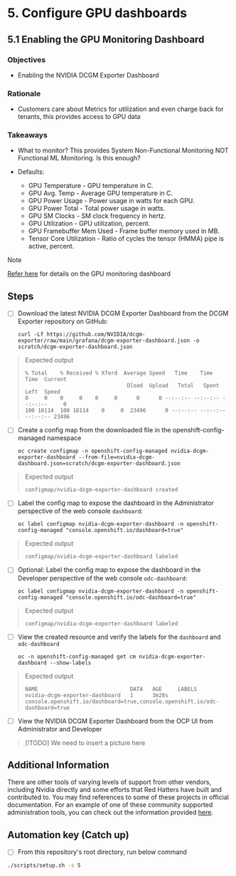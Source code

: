 # 5. Configure GPU dashboards

## 5.1 Enabling the GPU Monitoring Dashboard

### Objectives

- Enabling the NVIDIA DCGM Exporter Dashboard

### Rationale

- Customers care about Metrics for utilization and even charge back for tenants, this provides access to GPU data

### Takeaways

- What to monitor? This provides System Non-Functional Monitoring NOT Functional ML Monitoring. Is this enough?

- Defaults:

  - GPU Temperature - GPU temperature in C.
  - GPU Avg. Temp - Average GPU temperature in C.
  - GPU Power Usage - Power usage in watts for each GPU.
  - GPU Power Total - Total power usage in watts.
  - GPU SM Clocks - SM clock frequency in hertz.
  - GPU Utilization - GPU utilization, percent.
  - GPU Framebuffer Mem Used - Frame buffer memory used in MB.
  - Tensor Core Utilization - Ratio of cycles the tensor (HMMA) pipe is active, percent.

> [!NOTE]
> [Refer here](https://docs.nvidia.com/datacenter/cloud-native/openshift/latest/enable-gpu-monitoring-dashboard.html) for details on the GPU monitoring dashboard

## Steps

- [ ] Download the latest NVIDIA DCGM Exporter Dashboard from the DCGM Exporter repository on GitHub:

      curl -Lf https://github.com/NVIDIA/dcgm-exporter/raw/main/grafana/dcgm-exporter-dashboard.json -o scratch/dcgm-exporter-dashboard.json

> Expected output
>
> `% Total    % Received % Xferd  Average Speed   Time    Time     Time  Current`\
> `                                Dload  Upload   Total   Spent    Left  Speed`\
> `0     0    0     0    0     0      0      0 --:--:-- --:--:-- --:--:--     0`\
> `100 18114  100 18114    0     0  23496      0 --:--:-- --:--:-- --:--:-- 23496`

- [ ] Create a config map from the downloaded file in the openshift-config-managed namespace

      oc create configmap -n openshift-config-managed nvidia-dcgm-exporter-dashboard --from-file=nvidia-dcgm-dashboard.json=scratch/dcgm-exporter-dashboard.json

> Expected output
>
> `configmap/nvidia-dcgm-exporter-dashboard created`

- [ ] Label the config map to expose the dashboard in the Administrator perspective of the web console `dashboard`:

      oc label configmap nvidia-dcgm-exporter-dashboard -n openshift-config-managed "console.openshift.io/dashboard=true"

> Expected output
>
> `configmap/nvidia-dcgm-exporter-dashboard labeled`

- [ ] Optional: Label the config map to expose the dashboard in the Developer perspective of the web console `odc-dashboard`:

      oc label configmap nvidia-dcgm-exporter-dashboard -n openshift-config-managed "console.openshift.io/odc-dashboard=true"

> Expected output
>
> `configmap/nvidia-dcgm-exporter-dashboard labeled`

- [ ] View the created resource and verify the labels for the `dashboard` and `odc-dashboard`

      oc -n openshift-config-managed get cm nvidia-dcgm-exporter-dashboard --show-labels

> Expected output
>
> `NAME                             DATA   AGE     LABELS`\
> `nvidia-dcgm-exporter-dashboard   1      3m28s   console.openshift.io/dashboard=true,console.openshift.io/odc-dashboard=true`

- [ ] View the NVIDIA DCGM Exporter Dashboard from the OCP UI from Administrator and Developer

> [!TODO]
> We need to insert a picture here

## Additional Information

There are other tools of varying levels of support from other vendors, including Nvidia directly and some efforts that Red Hatters have built and contributed to. You may find references to some of these projects in official documentation. For an example of one of these community supported administration tools, you can check out the information provided [here](/docs/info-gpu-dashboard.md).

## Automation key (Catch up)

- [ ] From this repository's root directory, run below command

```sh
./scripts/setup.sh -s 5
```

